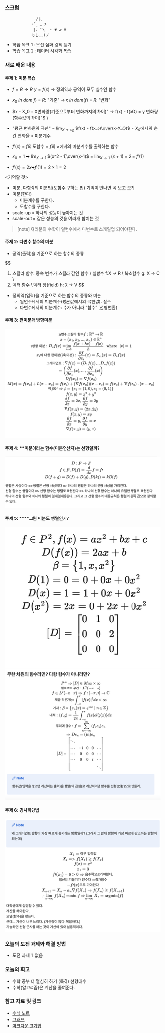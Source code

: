 ### 스크럼


                  ╱|、
                (˚ˎ 。7
                 |、˜〵  ~ 💗 💕 💗 
                じしˍ,)ノ


- 학습 목표 1 : 오전 심화 강의 듣기  
- 학습 목표 2 : 데이터 시각화 복습


### 새로 배운 내용
#### 주제 1: **미분 복습**
* $f = R → R, y = f(x)$
→ 정의역과 공역이 모두 실수인 함수

* $x_0$ $in$ $dom(f)$ = $R$: "기준" → $x$ $in$ $dom(f)$ $=$ $R$: "변화"

* $x - X_0 = X변화량(기준으로부터 변화까지의 차이)" → f(x) - f(xO) = y 변화량(함수값의 차이)"$
\

* "평균 변화율의 극한" = $\displaystyle\lim_{X → x_O}$ $f(x) - f(x_o)\over(x-X_O)$ = $X_0$에서의 순간 변화율 = 미분계수

* $f'(x)$ = $f$의 도함수 = $f$의 $×$에서의 미분계수를 출력하는 함수
* $x_0 = 1$ ➡ $\displaystyle\lim_{X → 1}$ $(x^2 - 1)\over(x-1)$ = $\displaystyle\lim_{X → 1}$ $(x + 1)$ = 2 = $f'(1)$
* $f'(x) = 2x ➡ f'(1) = 2\times1 = 2$

<기억할 것>
* 미분, 다항식의 미분법(도함수 구하는 법) 기억이 안나면 꼭 보고 오기
* 미분(한다)
  * 미분계수를 구한다.
  * 도함수를 구한다.
* scale-up = 하나의 성능이 높아지는 것
* scale-out = 같은 성능의 것을 여러개 합치는 것


> [note] 여러분의 수학이 일변수에서 다변수로 스케일업 되어야한다.




#### 주제 2: **다변수 함수의 미분**
* 공역(출력)을 기준으로 하는 함수의 종류

$$
1. 스칼라 함수: 종속 변수가 스칼라 값인 함수
\\
실함수 f:X → R
\\
복소함수 g: X → C
\\
2. 벡터 함수
\\
벡터 장(field) h: X → V
$$

* 정의역(입력)을 기준으로 하는 함수의 종류와 미분
  * 일변수에서의 미분계수(평균값에서의 극한값): 실수
  * 다변수에서의 미분계수: 수가 아니라 “함수” (선형변환)

#### 주제 3: **편미분과 방향미분**
![alt text](image.png)

#### 주제 4: ****미분이라는 함수(미분연산자)는 선형일까?**
![alt text](image-1.png)

#### 주제 5: ****그럼 미분도 행렬인가?
![alt text](image-2.png)
![alt text](image-3.png)

#### 주제 6: 경사하강법
![alt text](image-4.png)

### 오늘의 도전 과제와 해결 방법
- 도전 과제 1: 없음

### 오늘의 회고
* 수학 공부 더 열심히 하기 (특히) 선형대수
* 수학(알고리즘)은 계산을 줄여준다.

### 참고 자료 및 링크
- [수식 노트](https://iasandcb.netlify.app/site/tech/kdt-pangyo-ai-2/2025-02-17)
- [그래프](https://www.desmos.com/calculator/hh2v1eghke?lang=ko)
- [마크다운 표기법](https://velog.io/@d2h10s/LaTex-Markdown-%EC%88%98%EC%8B%9D-%EC%9E%91%EC%84%B1%EB%B2%95)